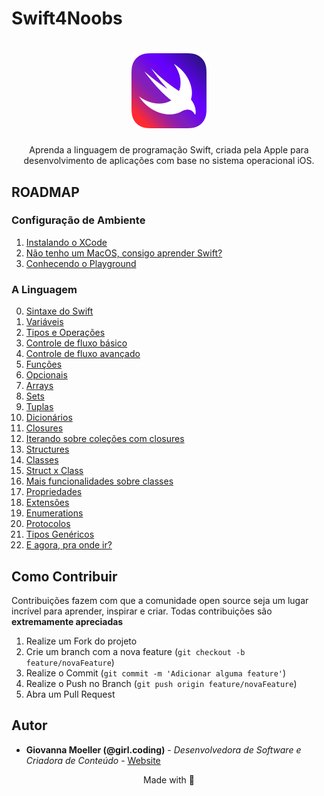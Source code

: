 # Swift4Noobs

<h1 align="center">
  <img src="./images/swift-logo.png" alt="Swift Logo" width="120">
</h1>

<p align="center">Aprenda a linguagem de programação Swift, criada pela Apple para desenvolvimento de aplicações com base no sistema operacional iOS.</p>

## ROADMAP

### Configuração de Ambiente
1. [Instalando o XCode](docs/ambiente/01-instalando-xcode.md)
2. [Não tenho um MacOS, consigo aprender Swift?](docs/ambiente/02-estudar-swift-sem-macos.md)
3. [Conhecendo o Playground](docs/ambiente/03-conhecendo-playgrounds.md)

### A Linguagem
0. [Sintaxe do Swift](docs/linguagem/00-sintaxe.md)
1. [Variáveis](docs/linguagem/01-variaveis.md)
2. [Tipos e Operações](docs/linguagem/02-tipos-operacoes.md)
3. [Controle de fluxo básico](docs/linguagem/03-controle-fluxo-basico.md)
4. [Controle de fluxo avançado](docs/linguagem/04-controle-fluxo-avancado.md)
5. [Funções](docs/linguagem/05-funcoes.md)
6. [Opcionais](docs/linguagem/06-opcionais.md)
7. [Arrays](docs/linguagem/07-arrays.md)
8. [Sets](docs/linguagem/08-sets.md)
9. [Tuplas](docs/linguagem/09-tuplas.md)
10. [Dicionários](docs/linguagem/10-dicionarios.md)
11. [Closures](docs/linguagem/11-closures.md)
12. [Iterando sobre coleções com closures](docs/linguagem/12-iterando-colecoes.md)
13. [Structures](docs/linguagem/13-structures.md)
14. [Classes](docs/linguagem/14-classes.md)
15. [Struct x Class](docs/linguagem/15-struct-vs-class.md)
16. [Mais funcionalidades sobre classes](docs/linguagem/16-classes-avancado.md)
17. [Propriedades](docs/linguagem/17-properties.md)
18. [Extensões](docs/linguagem/18-extensions.md)
19. [Enumerations](docs/linguagem/19-enumerations.md)
20. [Protocolos](docs/linguagem/20-protocolos.md)
21. [Tipos Genéricos](docs/linguagem/21-generics.md)
22. [E agora, pra onde ir?](docs/linguagem/22-next-steps.md)

## Como Contribuir

Contribuições fazem com que a comunidade open source seja um lugar incrível para aprender, inspirar e criar. Todas contribuições
são **extremamente apreciadas**

1. Realize um Fork do projeto
2. Crie um branch com a nova feature (`git checkout -b feature/novaFeature`)
3. Realize o Commit (`git commit -m 'Adicionar alguma feature'`)
4. Realize o Push no Branch (`git push origin feature/novaFeature`)
5. Abra um Pull Request

## Autor

- **Giovanna Moeller (@girl.coding)** - _Desenvolvedora de Software e Criadora de Conteúdo_ - [Website](https://giovannamoeller.com)

<p align="center">Made with 💜</p>
